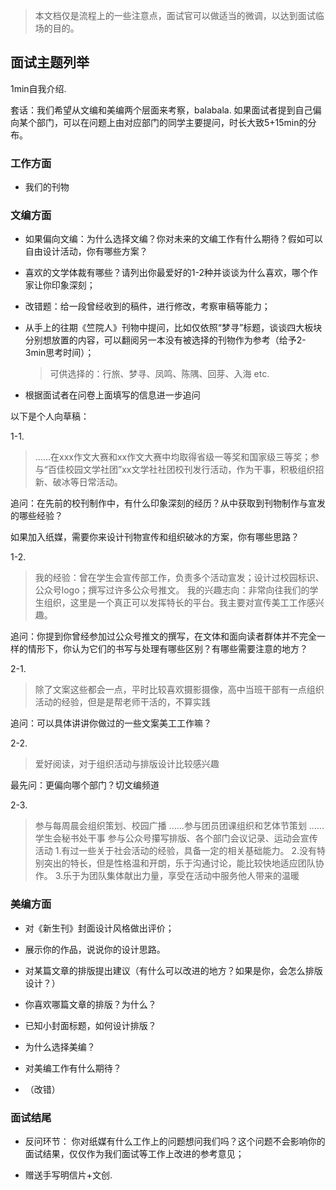 > 本文档仅是流程上的一些注意点，面试官可以做适当的微调，以达到面试临场的目的。

## 面试主题列举

1min自我介绍.



套话：我们希望从文编和美编两个层面来考察，balabala. 如果面试者提到自己偏向某个部门，可以在问题上由对应部门的同学主要提问，时长大致5+15min的分布。

### 工作方面

* 我们的刊物

### 文编方面

* 如果偏向文编：为什么选择文编？你对未来的文编工作有什么期待？假如可以自由设计活动，你有哪些方案？

* 喜欢的文学体裁有哪些？请列出你最爱好的1-2种并谈谈为什么喜欢，哪个作家让你印象深刻；

* 改错题：给一段曾经收到的稿件，进行修改，考察审稿等能力；

* 从手上的往期《竺院人》刊物中提问，比如仅依照“梦寻”标题，谈谈四大板块分别想放置的内容，可以翻阅另一本没有被选择的刊物作为参考（给予2-3min思考时间）；

  > 可供选择的：行旅、梦寻、凤鸣、陈隅、回芽、入海 etc.

* 根据面试者在问卷上面填写的信息进一步追问


以下是个人向草稿：

 1-1.

  > ……在xxx作文大赛和xx作文大赛中均取得省级一等奖和国家级三等奖；参与“百佳校园文学社团”xx文学社社团校刊发行活动，作为干事，积极组织招新、破冰等日常活动。

  追问：在先前的校刊制作中，有什么印象深刻的经历？从中获取到刊物制作与宣发的哪些经验？

  如果加入纸媒，需要你来设计刊物宣传和组织破冰的方案，你有哪些思路？

 1-2.

  > 我的经验：曾在学生会宣传部工作，负责多个活动宣发；设计过校园标识、公众号logo；撰写过许多公众号推文。
  > 我的兴趣志向：非常向往我们的学生组织，这里是一个真正可以发挥特长的平台。我主要对宣传美工工作感兴趣。

  追问：你提到你曾经参加过公众号推文的撰写，在文体和面向读者群体并不完全一样的情形下，你认为它们的书写与处理有哪些区别？有哪些需要注意的地方？

 2-1.

  > 除了文案这些都会一点，平时比较喜欢摄影摄像，高中当班干部有一点组织活动的经验，但是是帮老师干活的，不算实践

追问：可以具体讲讲你做过的一些文案美工工作嘛？

2-2.

> 爱好阅读，对于组织活动与排版设计比较感兴趣

最先问：更偏向哪个部门？切文编频道

2-3.

> 参与每周晨会组织策划、校园广播
> ……参与团员团课组织和艺体节策划
> ……学生会秘书处干事 参与公众号攥写排版、各个部门会议记录、运动会宣传活动
> 1.有过一些关于社会活动的经验，具备一定的相关基础能力。
> 2.没有特别突出的特长，但是性格温和开朗，乐于沟通讨论，能比较快地适应团队协作。
> 3.乐于为团队集体献出力量，享受在活动中服务他人带来的温暖



### 美编方面

* 对《新生刊》封面设计风格做出评价；

* 展示你的作品，说说你的设计思路。

* 对某篇文章的排版提出建议（有什么可以改进的地方？如果是你，会怎么排版设计？）

* 你喜欢哪篇文章的排版？为什么？

* 已知小封面标题，如何设计排版？

* 为什么选择美编？

* 对美编工作有什么期待？

* （改错）

  

### 面试结尾

* 反问环节：
  你对纸媒有什么工作上的问题想问我们吗？这个问题不会影响你的面试结果，仅仅作为我们面试等工作上改进的参考意见；

* 赠送手写明信片+文创.

